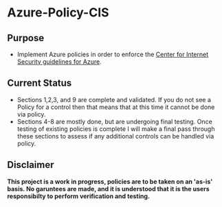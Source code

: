 # Azure-Policy-CIS
## Purpose
- Implement Azure policies in order to enforce the [Center for Internet Security guidelines for Azure](https://www.cisecurity.org/benchmark/azure/ "CIS Link").

## Current Status
- Sections 1,2,3, and 9 are complete and validated. If you do not see a Policy for a control then that means that at this time it cannot be done via policy.
- Sections 4-8 are mostly done, but are undergoing final testing. Once testing of existing policies is complete I will make a final pass through these sections to assess if any additional controls can be handled via policy.

## Disclaimer
**This project is a work in progress, policies are to be taken on an 'as-is' basis. No garuntees are made, and it is understood that it is the users responsibilty to perform verification and testing.**